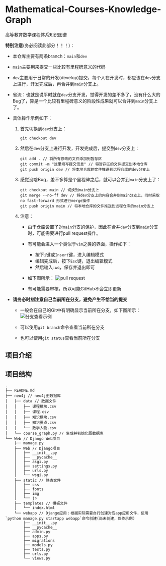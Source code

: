 # Mathematical-Courses-Knowledge-Graph

高等教育数学课程体系知识图谱

**特别注意**(务必阅读此部分！！！)：

- 本仓库主要有两条branch：`main`和`dev`

- `main`主要用来提交一些比较有里程碑意义的代码

- `dev`主要用于日常的开发(develop)提交，每个人在开发时，都应该在`dev`分支上进行，开发完成后，再合并到`main`分支上。

- 省流：也就是说平时就在`dev`分支开发，觉得开发的差不多了，没有什么大的Bug了，算是一个比较有里程碑意义的阶段性成果就可以合并到`main`分支上了。

- 具体操作示例如下：

   1. 首先切换到`dev`分支上：

        ```git
        git checkout dev
        ```

   2. 然后在`dev`分支上进行开发，开发完成后，提交到`dev`分支上：

        ```git
        git add . // 将所有修改的文件添加到暂存区
        git commit -m "这里填写提交信息" // 将暂存区的文件提交到本地仓库
        git push origin dev // 将本地仓库的文件推送到远程仓库的dev分支上
        ```

   3. 感觉没啥Bug，差不多算是个里程碑之后，就可以合并到`main`分支上了：

        ```git
        git checkout main // 切换到main分支上
        git merge --no-ff dev // 将dev分支上的内容合并到main分支上，同时采取 no fast-forward 形式进行merge操作
        git push origin main // 将本地仓库的文件推送到远程仓库的main分支上
        ```

   4. 注意：

      - 由于仓库设置了对`main`分支的保护，因此在合并`dev`分支到`main`分支时，可能需要进行pull request操作。

      - 有可能会进入一个类似于`vim`之类的界面，操作如下：
        - 按下`i`键或`Insert`键，进入编辑模式
        - 编辑完成后，按下`Esc`键，退出编辑模式
        - 然后输入`:wq`，保存并退出即可

      - 如下图所示：
        ![pull request](https://pic.imgdb.cn/item/64b547b51ddac507cc83193e.jpg)

      - 有可能需要审核，所以可能GitHub不会立即更新

- **请务必时刻注意自己当前所在分支，避免产生不恰当的提交**

  - 一般会在自己的Git中有明确显示当前所在分支，如下图所示：
  ![分支查看示例](https://pic.imgdb.cn/item/64b543981ddac507cc71aea0.jpg)

  - 可以使用`git branch`命令查看当前所在分支

  - 也可以使用`git status`查看当前所在分支

## 项目介绍

## 项目结构

```shell
.
├── README.md
├── neo4j // neo4j图数据库
│   ├── data // 数据文件
│   │   ├── 课程模块.csv
│   │   ├── 课程.csv
│   │   ├── 知识模块.csv
│   │   ├── 知识要点.csv
│   │   └── 数学人物.csv
│   └── course_graph.py // 生成并初始化图数据库
└── Web // Django Web项目
    ├── manage.py
    ├── Web // Django项目
    │   ├── __init__.py
    │   ├── __pycache__
    │   ├── asgi.py
    │   ├── settings.py
    │   ├── urls.py
    │   └── wsgi.py
    ├── static // 静态文件
    │   ├── css
    │   ├── fonts
    │   ├── img
    │   └── js
    ├── templates // 模板文件
    │   └── index.html
    └── webapp // Django应用：根据实际需要自行创建对应app应用文件，使用`python manage.py startapp webapp`命令创建(尚未创建，仅作示例)
        ├── __init__.py
        ├── __pycache__
        ├── admin.py
        ├── apps.py
        ├── migrations
        ├── models.py
        ├── tests.py
        ├── urls.py
        └── views.py
```
